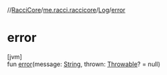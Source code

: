 //[RacciCore](../../../index.md)/[me.racci.raccicore](../index.md)/[Log](index.md)/[error](error.md)

# error

[jvm]\
fun [error](error.md)(message: [String](https://kotlinlang.org/api/latest/jvm/stdlib/kotlin/-string/index.html), thrown: [Throwable](https://kotlinlang.org/api/latest/jvm/stdlib/kotlin/-throwable/index.html)? = null)
